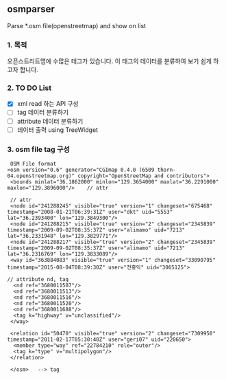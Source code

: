 ## osmparser
Parse *.osm file(openstreetmap) and show on list

### 1. 목적
오픈스트리트맵에 수많은 테그가 있습니다.
이 태그의 데이터를 분류하여 보기 쉽게 하고자 합니다.

### 2. TO DO List 
- [X] xml read 하는 API 구성
- [ ] tag 데이터 분류하기
- [ ] attribute 데이터 분류하기
- [ ] 데이터 출력 using TreeWidget

### 3. osm file tag 구성
```
 OSM File format
<osm version="0.6" generator="CGImap 0.4.0 (6509 thorn-04.openstreetmap.org)" copyright="OpenStreetMap and contributors">
 <bounds minlat="36.1862000" minlon="129.3654000" maxlat="36.2291000" maxlon="129.3896000"/>    // attr

 // attr
 <node id="241288245" visible="true" version="1" changeset="675468" timestamp="2008-01-21T06:39:31Z" user="dkt" uid="5553" lat="36.2393400" lon="129.3849300"/>
 <node id="241288215" visible="true" version="2" changeset="2345839" timestamp="2009-09-02T08:35:37Z" user="alimamo" uid="7213" lat="36.2331948" lon="129.3829771"/>
 <node id="241288217" visible="true" version="2" changeset="2345839" timestamp="2009-09-02T08:35:37Z" user="alimamo" uid="7213" lat="36.2316769" lon="129.3833089"/>
 <way id="363884083" visible="true" version="1" changeset="33090795" timestamp="2015-08-04T08:39:30Z" user="전홍익" uid="3065125">

// attribute nd, tag
  <nd ref="3680011507"/>
  <nd ref="3680011513"/>
  <nd ref="3680011516"/>
  <nd ref="3680011520"/>
  <nd ref="3680011688"/>
  <tag k="highway" v="unclassified"/>
 </way>

 <relation id="50470" visible="true" version="2" changeset="7309950" timestamp="2011-02-17T05:30:40Z" user="geri07" uid="220650">
  <member type="way" ref="22784210" role="outer"/>
  <tag k="type" v="multipolygon"/>
 </relation>

 </osm>   --> tag


```

 
 
